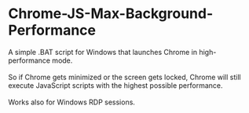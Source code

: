 # Chrome-JS-Max-Background-Performance

A simple .BAT script for Windows that launches Chrome in high-performance mode.<br><br>
So if Chrome gets minimized or the screen gets locked, Chrome will still execute JavaScript scripts with the highest possible performance.<br><br>
Works also for Windows RDP sessions.
